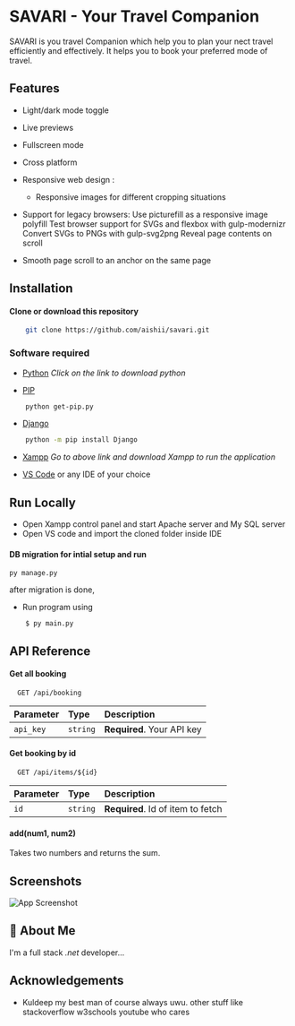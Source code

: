 
# SAVARI - Your Travel Companion

SAVARI is you travel Companion which help you to plan your nect travel efficiently and effectively. It helps you to book your preferred mode of travel.


## Features

- Light/dark mode toggle
- Live previews
- Fullscreen mode
- Cross platform
- Responsive web design : 
    - Responsive images for different cropping situations

- Support for legacy browsers:
    Use picturefill as a responsive image polyfill
    Test browser support for SVGs and flexbox with gulp-modernizr
    Convert SVGs to PNGs with gulp-svg2png
    Reveal page contents on scroll

- Smooth page scroll to an anchor on the same page

## Installation

#### Clone or download this repository

```bash
    git clone https://github.com/aishii/savari.git
```

### Software required

- [Python](https://www.python.org/downloads/)
 _Click on the link to download python_
    

- [PIP](https://pip.pypa.io/en/stable/installation/)

```bash
    python get-pip.py
```

- [Django](https://docs.djangoproject.com/en/4.1/topics/install/)
```bash
    python -m pip install Django
```

- [Xampp](https://www.apachefriends.org/download.html)
_Go to above link and download Xampp to run the application_

- [VS Code](https://code.visualstudio.com/) or any IDE of your choice
## Run Locally

- Open Xampp control panel and start Apache server and My SQL server
- Open VS code and import the cloned folder inside IDE

#### DB migration for intial setup and run

    py manage.py
after migration is done, 
- Run program using
```
    $ py main.py
```


## API Reference

#### Get all booking

```http
  GET /api/booking
```

| Parameter | Type     | Description                |
| :-------- | :------- | :------------------------- |
| `api_key` | `string` | **Required**. Your API key |

#### Get booking by id

```http
  GET /api/items/${id}
```

| Parameter | Type     | Description                       |
| :-------- | :------- | :-------------------------------- |
| `id`      | `string` | **Required**. Id of item to fetch |

#### add(num1, num2)

Takes two numbers and returns the sum.


## Screenshots

![App Screenshot](https://via.placeholder.com/468x300?text=App+Screenshot+Here)


## 🚀 About Me
I'm a full stack _.net_ developer...


## Acknowledgements

- Kuldeep my best man of course always uwu.
other stuff like stackoverflow w3schools youtube who cares
